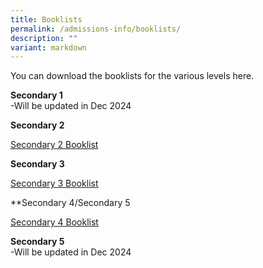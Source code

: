```yaml
---
title: Booklists
permalink: /admissions-info/booklists/
description: ""
variant: markdown
---
```

You can download the booklists for the various levels here.

**Secondary 1**<br>-Will be updated in Dec 2024



**Secondary 2**<br>

[Secondary 2 Booklist](https://drive.google.com/file/d/1eSfngzxHcnfUmV6o4jKp7e2gjKq2BDsU/view?usp=drive_link)




**Secondary 3**<br>

[Secondary 3 Booklist](https://drive.google.com/file/d/14h-o1PajggrJhPVUaCLFVBMnbzxQkhaT/view?usp=drive_link)


**Secondary 4/Secondary 5<br>

[Secondary 4 Booklist](https://drive.google.com/file/d/1tpQV4albL9OXdel2D7OhRvvUy09PviQs/view?usp=drive_link)

**Secondary 5**<br>-Will be updated in Dec 2024

